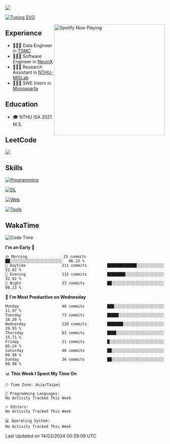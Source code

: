 ![](https://komarev.com/ghpvc/?username=peter0512lee&color=ff69b4)

[![Typing SVG](https://readme-typing-svg.herokuapp.com?color=F742BA&size=22&lines=Hi!+I'm+JYL)](https://git.io/typing-svg)

[<img src="https://spotify-now-playing.peter0512lee.vercel.app/api/spotify-playing" alt="Spotify Now Playing" width="350" align="right" />](https://open.spotify.com/user/21iyoswqgnkoe7peuesmqnhgy)

## Experience
- 🧑🏻‍💻 Data Engineer in [TSMC](https://www.tsmc.com/)
- 🧑🏻‍💻 Software Engineer in [NeuinX](https://neuinx.com/)
- 🧑🏻‍💻 Research Assistant in [NTHU-MISLab](https://mislab.cs.nthu.edu.tw/)
- 🧑🏻‍💻 SWE Intern in [Monosparta](https://monosparta.org/)

## Education
- 🎓 NTHU ISA 2021 M.S.

## LeetCode
![](https://leetcard.jacoblin.cool/peter0512lee?theme=dark&ext=contest)

## Skills
[![Programming](https://skillicons.dev/icons?i=py,cpp,js)](https://skillicons.dev)

[![DL](https://skillicons.dev/icons?i=pytorch,opencv,sklearn)](https://skillicons.dev)

[![Web](https://skillicons.dev/icons?i=html,css,react,tailwind,nodejs,vite,firebase,sqlite,mysql,mongodb)](https://skillicons.dev)

[![Tools](https://skillicons.dev/icons?i=git,github,githubactions,docker,kubernetes,linux,vscode,postman)](https://skillicons.dev)

<!--
<table><tr><td valign="top" width="50%">

<img src="https://github-readme-stats-sigma-five.vercel.app/api?username=peter0512lee&hide_border=true&show_icons=true&locale=en&layout=compact&theme=dracula" align="left" style="width: 100%" />

</td><td valign="top" width="50%">

<img src="https://github-readme-stats-sigma-five.vercel.app/api/top-langs?username=peter0512lee&hide_border=true&show_icons=true&locale=en&layout=compact&theme=dracula" align="left" style="width: 100%" />

</td></tr></table>  
-->

## WakaTime

<!--START_SECTION:waka-->
![Code Time](http://img.shields.io/badge/Code%20Time-1%2C071%20hrs%2038%20mins-blue)

**I'm an Early 🐤** 

```text
🌞 Morning                25 commits          ██░░░░░░░░░░░░░░░░░░░░░░░   06.23 % 
🌆 Daytime                211 commits         █████████████░░░░░░░░░░░░   52.62 % 
🌃 Evening                132 commits         ████████░░░░░░░░░░░░░░░░░   32.92 % 
🌙 Night                  33 commits          ██░░░░░░░░░░░░░░░░░░░░░░░   08.23 % 
```
📅 **I'm Most Productive on Wednesday** 

```text
Monday                   48 commits          ███░░░░░░░░░░░░░░░░░░░░░░   11.97 % 
Tuesday                  73 commits          █████░░░░░░░░░░░░░░░░░░░░   18.20 % 
Wednesday                120 commits         ███████░░░░░░░░░░░░░░░░░░   29.93 % 
Thursday                 63 commits          ████░░░░░░░░░░░░░░░░░░░░░   15.71 % 
Friday                   21 commits          █░░░░░░░░░░░░░░░░░░░░░░░░   05.24 % 
Saturday                 40 commits          ██░░░░░░░░░░░░░░░░░░░░░░░   09.98 % 
Sunday                   36 commits          ██░░░░░░░░░░░░░░░░░░░░░░░   08.98 % 
```


📊 **This Week I Spent My Time On** 

```text
🕑︎ Time Zone: Asia/Taipei

💬 Programming Languages: 
No Activity Tracked This Week

🔥 Editors: 
No Activity Tracked This Week

💻 Operating System: 
No Activity Tracked This Week
```


 Last Updated on 14/02/2024 00:29:09 UTC
<!--END_SECTION:waka-->


<!--
**peter0512lee/peter0512lee** is a ✨ _special_ ✨ repository because its `README.md` (this file) appears on your GitHub profile.

